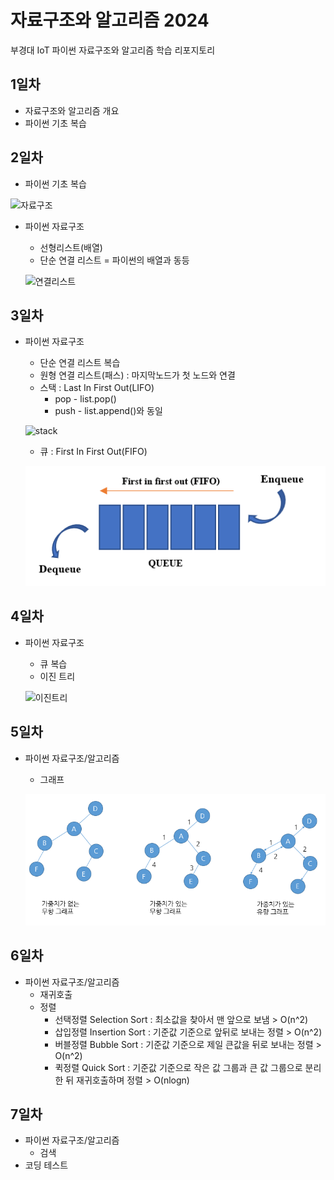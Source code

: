 # 자료구조와 알고리즘 2024
부경대 IoT 파이썬 자료구조와 알고리즘 학습 리포지토리

## 1일차
- 자료구조와 알고리즘 개요
- 파이썬 기초 복습

## 2일차
- 파이썬 기초 복습

![자료구조](https://t1.daumcdn.net/cfile/tistory/23202B4C53FDC5600C)

- 파이썬 자료구조
    - 선형리스트(배열)
    - 단순 연결 리스트 = 파이썬의 배열과 동등

    ![연결리스트](https://upload.wikimedia.org/wikipedia/commons/9/9c/Single_linked_list.png)

## 3일차
- 파이썬 자료구조
    - 단순 연결 리스트 복습
    - 원형 연결 리스트(패스) : 마지막노드가 첫 노드와 연결
    - 스택 : Last In First Out(LIFO)
        - pop - list.pop()
        - push - list.append()와 동일

    ![stack](https://cs.lmu.edu/~ray/images/stack.gif)

    - 큐 : First In First Out(FIFO)
    
    ![queue](https://raw.githubusercontent.com/breadcoffee/DS-Algorithm-2024/main/images/Queue.png)

## 4일차
- 파이썬 자료구조
    - 큐 복습
    - 이진 트리

    ![이진트리](https://kahee.github.io//assets/post_img/tree3.png)

## 5일차
- 파이썬 자료구조/알고리즘
    - 그래프
    
    ![그래프](https://github.com/breadcoffee/DS-Algorithm-2024/blob/main/images/graph02.png?raw=true)

## 6일차
- 파이썬 자료구조/알고리즘
    - 재귀호출
    - 정렬
        - 선택정렬 Selection Sort : 최소값을 찾아서 맨 앞으로 보냄 > O(n^2)
        - 삽입정렬 Insertion Sort : 기준값 기준으로 앞뒤로 보내는 정렬 > O(n^2)
        - 버블정렬 Bubble Sort : 기준값 기준으로 제일 큰값을 뒤로 보내는 정렬 > O(n^2)
        - 퀵정렬   Quick Sort : 기준값 기준으로 작은 값 그룹과 큰 값 그룹으로 분리한 뒤 재귀호출하며 정렬 > O(nlogn)

## 7일차
- 파이썬 자료구조/알고리즘
    - 검색
- 코딩 테스트